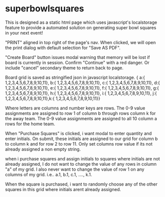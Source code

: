 # superbowlsquares
This is designed as a static html page which uses javascript's localstorage feature to provide a automated solution on generating super bowl squares in your next event!  


"PRINT" aligned in top right of the page's nav.  When clicked, we will open the print dialog with default  selection for "Save AS PDF".

"Create Board" button issues modal warning that memory will be lost if board is currently in session. Confirm "Continue" with a red danger.  Or include "cancel" secondary theme to return back to page.

Board grid is saved as stringified json in javascript localstorage.  { a:{ 1,2,3,4,5,6,7,8,9,10,11}, b:{ 1,2,3,4,5,6,7,8,9,10,11}, c:{ 1,2,3,4,5,6,7,8,9,10,11}, d:{ 1,2,3,4,5,6,7,8,9,10,11}, e:{ 1,2,3,4,5,6,7,8,9,10,11}, f:{ 1,2,3,4,5,6,7,8,9,10,11}, g:{ 1,2,3,4,5,6,7,8,9,10,11}, h:{ 1,2,3,4,5,6,7,8,9,10,11}, i:{ 1,2,3,4,5,6,7,8,9,10,11}, j:{ 1,2,3,4,5,6,7,8,9,10,11},k:{ 1,2,3,4,5,6,7,8,9,10,11}}

Where letters are columns and number keys are rows.  The 0-9 value assignments are assigned to row 1 of column b through rows column k for the away team.   The 0-9 value assignments are assigned to all 10 column a rows for the home team. 


When "Purchase Squares" is clicked, i want modal to enter quantity and enter initials.  On submit, these initials are assigned to our grid for column b to column k and for row 2 to row 11.  Only set columns row value if its not already assigned a non empty string.

when i purchase squares and assign initials to squares where initials are not already assigned, I do not want to change the value of any rows in column "a" of my grid. I also never want to change the value of row 1 on any columns of my grid. i.e.. a.1, b.1, c.1, ...., k.1.

When the square is purchased, i want to randomly choose any of the other squares in this grid where initials arent already assigned.
 
